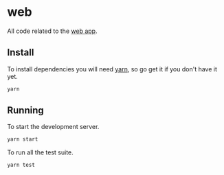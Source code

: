 # web

All code related to the [web app](https://iagodahlem.github.io/tiempo).

## Install

To install dependencies you will need [yarn](https://yarnpkg.com/en/), so go get it if you don't have it yet.

```sh
yarn
```

## Running

To start the development server.

```sh
yarn start
```

To run all the test suite.

```sh
yarn test
```
